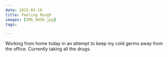 ```yaml
---
date: 2015-03-18
title: Feeling Rough
images: [IMG_9850.jpg]
tags:

---
```

Working from home today in an attempt to keep my cold germs away from the office. Currently taking all the drugs.